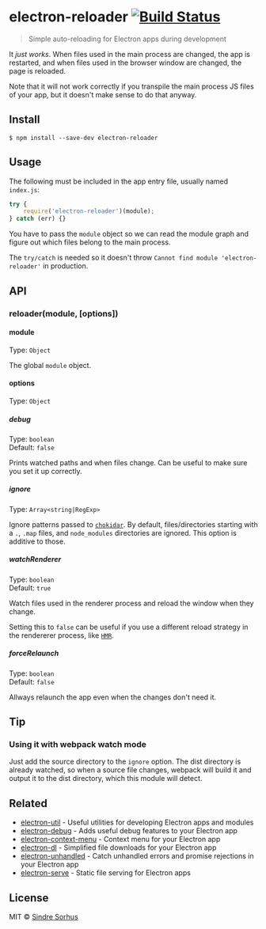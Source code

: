 # electron-reloader [![Build Status](https://travis-ci.org/sindresorhus/electron-reloader.svg?branch=master)](https://travis-ci.org/sindresorhus/electron-reloader)

> Simple auto-reloading for Electron apps during development

It *just works*. When files used in the main process are changed, the app is restarted, and when files used in the browser window are changed, the page is reloaded.

Note that it will not work correctly if you transpile the main process JS files of your app, but it doesn't make sense to do that anyway.


## Install

```
$ npm install --save-dev electron-reloader
```


## Usage

The following must be included in the app entry file, usually named `index.js`:

```js
try {
	require('electron-reloader')(module);
} catch (err) {}
```

You have to pass the `module` object so we can read the module graph and figure out which files belong to the main process.

The `try/catch` is needed so it doesn't throw `Cannot find module 'electron-reloader'` in production.


## API

### reloader(module, [options])

#### module

Type: `Object`

The global `module` object.

#### options

Type: `Object`

##### debug

Type: `boolean`<br>
Default: `false`

Prints watched paths and when files change. Can be useful to make sure you set it up correctly.

##### ignore

Type: `Array<string|RegExp>`

Ignore patterns passed to [`chokidar`](https://github.com/paulmillr/chokidar#path-filtering). By default, files/directories starting with a `.`, `.map` files, and `node_modules` directories are ignored. This option is additive to those.

##### watchRenderer

Type: `boolean`<br>
Default: `true`

Watch files used in the renderer process and reload the window when they change.

Setting this to `false` can be useful if you use a different reload strategy in the rendererer process, like [`HMR`](https://webpack.js.org/concepts/hot-module-replacement/).

##### forceRelaunch

Type: `boolean`<br>
Default: `false`

Allways relaunch the app even when the changes don't need it.

## Tip

### Using it with webpack watch mode

Just add the source directory to the `ignore` option. The dist directory is already watched, so when a source file changes, webpack will build it and output it to the dist directory, which this module will detect.


## Related

- [electron-util](https://github.com/sindresorhus/electron-util) - Useful utilities for developing Electron apps and modules
- [electron-debug](https://github.com/sindresorhus/electron-debug) - Adds useful debug features to your Electron app
- [electron-context-menu](https://github.com/sindresorhus/electron-context-menu) - Context menu for your Electron app
- [electron-dl](https://github.com/sindresorhus/electron-dl) - Simplified file downloads for your Electron app
- [electron-unhandled](https://github.com/sindresorhus/electron-unhandled) - Catch unhandled errors and promise rejections in your Electron app
- [electron-serve](https://github.com/sindresorhus/electron-serve) - Static file serving for Electron apps


## License

MIT © [Sindre Sorhus](https://sindresorhus.com)
